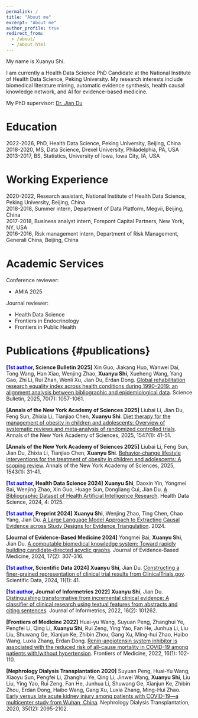 ```yaml
---
permalink: /
title: "About me"
excerpt: "About me"
author_profile: true
redirect_from: 
  - /about/
  - /about.html
---
```


My name is Xuanyu Shi.

I am currently a Health Data Science PhD Candidate at the National Institute of Health Data Science, Peking University. My research interests include biomedical literature mining, automatic evidence synthesis, health causal knowledge network, and AI for evidence-based medicine.

My PhD supervisor: [Dr. Jian Du](https://www.nihds.pku.edu.cn/en/info/1027/1024.htm)

Education
======

2022-2026, PhD, Health Data Science, Peking University, Beijing, China \
2018-2020, MS, Data Science, Drexel University, Philadelphia, PA, USA \
2013-2017, BS, Statistics, University of Iowa, Iowa City, IA, USA

Working Experience
======

2020-2022, Research assistant, National Institute of Health Data Science, Peking University, Beijing, China \
2018-2018, Summer intern, Department of Data Platform, Megvii, Beijing, China \
2017-2018, Business analyst intern, Forepont Capital Partners, New York, NY, USA \
2016-2016, Risk management intern, Department of Risk Management, Generali China, Beijing, China

Academic Services
======

Conference reviewer:
- AMIA 2025

Journal reviewer:
- Health Data Science
- Frontiers in Endocrinology
- Frontiers in Public Health

Publications {#publications}
======

**[<span style="color: blue; font-weight: bold;">1st author</span>, Science Bulletin 2025]** Xin Guo, Jiakang Huo, Wanwei Dai, Tong Wang, Han Xiao, Wenjing Zhao, **Xuanyu Shi**, Xueheng Wang, Yang Gao, Zhi Li, Rui Zhan, Wenli Xu, Jian Du, Erdan Dong. [Global rehabilitation research equality index across health conditions during 1990–2019: an alignment analysis between bibliographic and epidemiological data](https://www.sciencedirect.com/science/article/pii/S2095927325001744). Science Bulletin, 2025, 70(7): 1057-1061.

**[Annals of the New York Academy of Sciences 2025]** Liubai Li, Jian Du, Feng Sun, Zhixia Li, Tianjiao Chen, **Xuanyu Shi**. [Diet therapy for the management of obesity in children and adolescents: Overview of systematic reviews and meta‐analysis of randomized controlled trials](https://nyaspubs.onlinelibrary.wiley.com/doi/abs/10.1111/nyas.15307). Annals of the New York Academy of Sciences, 2025, 1547(1): 41-51.

**[Annals of the New York Academy of Sciences 2025]** Liubai Li, Feng Sun, Jian Du, Zhixia Li, Tianjiao Chen, **Xuanyu Shi**. [Behavior‐change lifestyle interventions for the treatment of obesity in children and adolescents: A scoping review](https://nyaspubs.onlinelibrary.wiley.com/doi/full/10.1111/nyas.15278). Annals of the New York Academy of Sciences, 2025, 1543(1): 31-41.

**[<span style="color: blue; font-weight: bold;">1st author</span>, Health Data Science 2024]** **Xuanyu Shi**, Daoxin Yin, Yongmei Bai, Wenjing Zhao, Xin Guo, Huage Sun, Dongliang Cui, Jian Du. [A Bibliographic Dataset of Health Artificial Intelligence Research](https://spj.science.org/doi/full/10.34133/hds.0125). Health Data Science, 2024, 4: 0125.

**[<span style="color: blue; font-weight: bold;">1st author</span>, Preprint 2024]** **Xuanyu Shi**, Wenjing Zhao, Ting Chen, Chao Yang, Jian Du. [A Large Language Model Approach to Extracting Causal Evidence across Study Designs for Evidence Triangulation](https://www.medrxiv.org/content/10.1101/2024.03.18.24304457v3). 2024.

**[Journal of Evidence‐Based Medicine 2024]** Yongmei Bai, **Xuanyu Shi**, Jian Du. [A computable biomedical knowledge system: Toward rapidly building candidate‐directed acyclic graphs](https://onlinelibrary.wiley.com/doi/abs/10.1111/jebm.12602). Journal of Evidence‐Based Medicine, 2024, 17(2): 307-316.

**[<span style="color: blue; font-weight: bold;">1st author</span>, Scientific Data 2024]** **Xuanyu Shi**, Jian Du. [Constructing a finer-grained representation of clinical trial results from ClinicalTrials.gov](https://www.nature.com/articles/s41597-023-02869-7). Scientific Data, 2024, 11(1): 41.

**[<span style="color: blue; font-weight: bold;">1st author</span>, Journal of Informetrics 2022]** **Xuanyu Shi**, Jian Du. [Distinguishing transformative from incremental clinical evidence: A classifier of clinical research using textual features from abstracts and citing sentences](https://www.sciencedirect.com/science/article/pii/S1751157722000141). Journal of Informetrics, 2022, 16(2): 101262.

**[Frontiers of Medicine 2022]** Huai-yu Wang, Suyuan Peng, Zhanghui Ye, Pengfei Li, Qing Li, **Xuanyu Shi**, Rui Zeng, Ying Yao, Fan He, Junhua Li, Liu Liu, Shuwang Ge, Xianjun Ke, Zhibin Zhou, Gang Xu, Ming-hui Zhao, Haibo Wang, Luxia Zhang, Erdan Dong. [Renin-angiotensin system inhibitor is associated with the reduced risk of all-cause mortality in COVID-19 among patients with/without hypertension](https://link.springer.com/article/10.1007/s11684-021-0850-9). Frontiers of Medicine, 2022, 16(1): 102-110.

**[Nephrology Dialysis Transplantation 2020]** Suyuan Peng, Huai-Yu Wang, Xiaoyu Sun, Pengfei Li, Zhanghui Ye, Qing Li, Jinwei Wang, **Xuanyu Shi**, Liu Liu, Ying Yao, Rui Zeng, Fan He, Junhua Li, Shuwang Ge, Xianjun Ke, Zhibin Zhou, Erdan Dong, Haibo Wang, Gang Xu, Luxia Zhang, Ming-Hui Zhao. [Early versus late acute kidney injury among patients with COVID-19—a multicenter study from Wuhan, China](https://academic.oup.com/ndt/article-abstract/35/12/2095/6020340). Nephrology Dialysis Transplantation, 2020, 35(12): 2095-2102.
